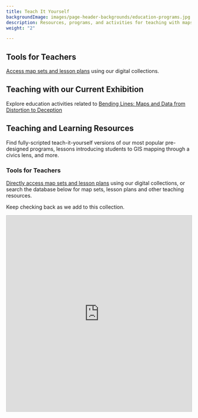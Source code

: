 ```yaml
---
title: Teach It Yourself
backgroundImage: images/page-header-backgrounds/education-programs.jpg
description: Resources, programs, and activities for teaching with maps
weight: "2"

---
```

## Tools for Teachers

[Access map sets and lesson plans](https://collections.leventhalmap.org/educators) using our digital collections.

## Teaching with our Current Exhibition

Explore education activities related to [Bending Lines: Maps and Data from Distortion to Deception](https://www.leventhalmap.org/digital-exhibitions/bending-lines/education-activities/ "Bending Lines: Maps and Data from Distortion to Deception")

## Teaching and Learning Resources

Find fully-scripted teach-it-yourself versions of our most popular pre-designed programs, lessons introducing students to GIS mapping through a civics lens, and more.

### Tools for Teachers

[Directly access map sets and lesson plans](https://collections.leventhalmap.org/educators) using our digital collections, or search the database below for map sets, lesson plans and other teaching resources.

Keep checking back as we add to this collection.

<iframe class="airtable-embed" src="https://airtable.com/embed/shrUVzlo5NEbjYUss?backgroundColor=blue&viewControls=on" frameborder="0" onmousewheel="" width="100%" height="533" style="background: transparent; border: 1px solid #ccc;"></iframe>